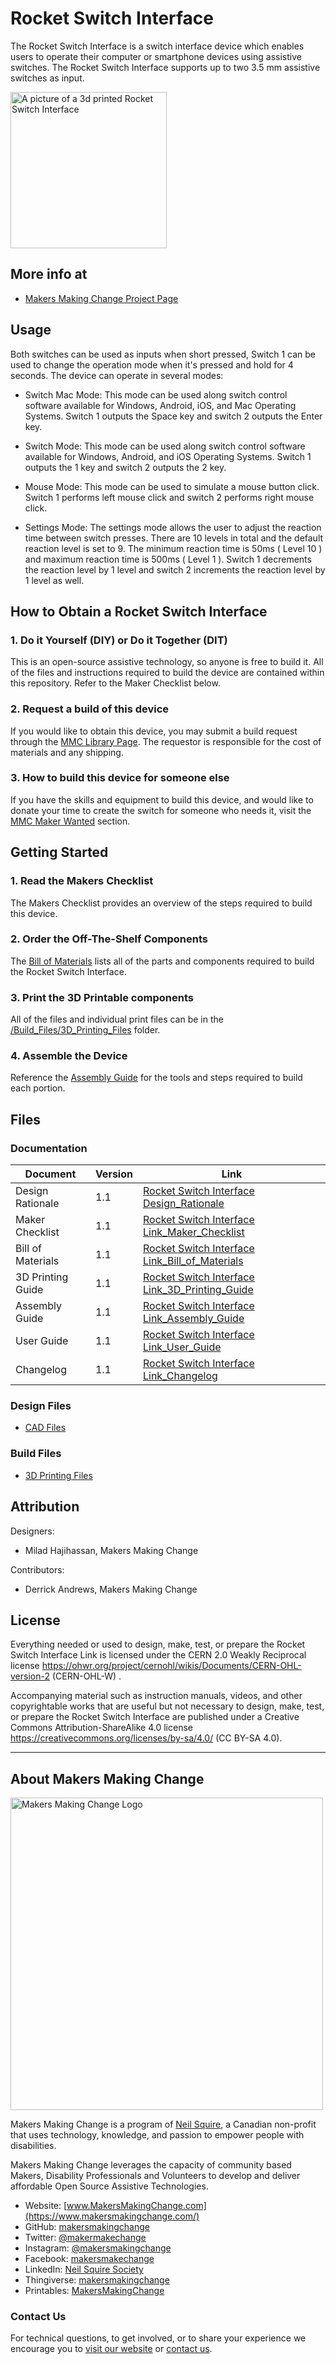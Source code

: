 # Rocket Switch Interface
The Rocket Switch Interface is a switch interface device which enables users to operate their computer or smartphone devices using assistive switches. The Rocket Switch Interface supports up to two 3.5 mm assistive switches as input.

<img src="Photos/Rocket-Switch-Interface-Assembled.png" height="250" alt="A picture of a 3d printed Rocket Switch Interface">

## More info at
- [Makers Making Change Project Page](https://makersmakingchange.com/project/rocket-switch-interface/)

## Usage
Both switches can be used as inputs when short pressed, Switch 1 can be used to change the operation mode when it's pressed and hold for 4 seconds. The device can operate in several modes:

 - Switch Mac Mode: This mode can be used along switch control software available for Windows, Android, iOS, and Mac Operating Systems. Switch 1 outputs the Space key and switch 2 outputs the Enter key.

 - Switch Mode: This mode can be used along switch control software available for Windows, Android, and iOS Operating Systems. Switch 1 outputs the 1 key and switch 2 outputs the 2 key.

 - Mouse Mode: This mode can be used to simulate a mouse button click. Switch 1 performs left mouse click and switch 2 performs right mouse click.

 - Settings Mode: The settings mode allows the user to adjust the reaction time between switch presses. There are 10 levels in total and the default reaction level is set to 9. The minimum reaction time is 50ms ( Level 10 ) and maximum reaction time is 500ms ( Level 1 ). Switch 1 decrements the reaction level by 1 level and switch 2 increments the reaction level by 1 level as well.

## How to Obtain a Rocket Switch Interface

### 1. Do it Yourself (DIY) or Do it Together (DIT)

This is an open-source assistive technology, so anyone is free to build it. All of the files and instructions required to build the device are contained within this repository. Refer to the Maker Checklist below.

### 2. Request a build of this device

If you would like to obtain this device, you may submit a build request through the [MMC Library Page](https://makersmakingchange.com/project/rocket-switch-interface/). The requestor is responsible for the cost of materials and any shipping.

### 3. How to build this device for someone else

If you have the skills and equipment to build this device, and would like to donate your time to create the switch for someone who needs it, visit the [MMC Maker Wanted](https://makersmakingchange.com/maker-wanted/) section.


## Getting Started

### 1. Read the Makers Checklist

The Makers Checklist provides an overview of the steps required to build this device.

### 2. Order the Off-The-Shelf Components

The [Bill of Materials](/Documentation/Rocket_Switch_Interface_BOM.xlsx) lists all of the parts and components required to build the Rocket Switch Interface.


### 3. Print the 3D Printable components

All of the files and individual print files can be in the [/Build_Files/3D_Printing_Files](/Build_Files/3D_Printing/) folder.

### 4. Assemble the Device

Reference the [Assembly Guide](/Documentation/Rocket_Switch_Interface_Assembly_Guide.pdf) for the tools and steps required to build each portion.

## Files
### Documentation
| Document             | Version | Link |
|----------------------|---------|------|
| Design Rationale     | 1.1     | [Rocket Switch Interface Design_Rationale](/Documentation/Rocket_Switch_Interface_Design_Rationale.pdf)     |
| Maker Checklist      | 1.1     | [Rocket Switch Interface Link_Maker_Checklist](/Documentation/Rocket_Switch_Interface_Maker_Checklist.pdf)     |
| Bill of Materials    | 1.1     | [Rocket Switch Interface Link_Bill_of_Materials](/Documentation/Rocket_Switch_Interface_BOM.xlsx)     |
| 3D Printing Guide    | 1.1     | [Rocket Switch Interface Link_3D_Printing_Guide](/Documentation/Rocket_Switch_Interface_3D_Printing_Guide.pdf)     |
| Assembly Guide       | 1.1     | [Rocket Switch Interface Link_Assembly_Guide](/Documentation/Rocket_Switch_Interface_Assembly_Guide.pdf)     |
| User Guide           | 1.1     | [Rocket Switch Interface Link_User_Guide](/Documentation/Rocket_Switch_Interface_User_Guide.pdf)    |
| Changelog            | 1.1     | [Rocket Switch Interface Link_Changelog](/Documentation/Rocket_Switch_Interface_Changelog.pdf)     |

### Design Files
 - [CAD Files](/Design_Files)

### Build Files
 - [3D Printing Files](/Build_Files/3D_Printing_Files)

## Attribution
Designers:
 - Milad Hajihassan, Makers Making Change

Contributors:
 - Derrick Andrews, Makers Making Change

## License
Everything needed or used to design, make, test, or prepare the Rocket Switch Interface Link is licensed under the CERN 2.0 Weakly Reciprocal license <https://ohwr.org/project/cernohl/wikis/Documents/CERN-OHL-version-2> (CERN-OHL-W) . 

Accompanying material such as instruction manuals, videos, and other copyrightable works that are useful but not necessary to design, make, test, or prepare the Rocket Switch Interface are published under a Creative Commons Attribution-ShareAlike 4.0 license https://creativecommons.org/licenses/by-sa/4.0/ (CC BY-SA 4.0).



----

<!-- ABOUT MMC START -->
## About Makers Making Change
[<img src="https://raw.githubusercontent.com/makersmakingchange/makersmakingchange/main/img/mmc_logo.svg" width="500" alt="Makers Making Change Logo">](https://www.makersmakingchange.com/)

Makers Making Change is a program of [Neil Squire](https://www.neilsquire.ca/), a Canadian non-profit that uses technology, knowledge, and passion to empower people with disabilities.

Makers Making Change leverages the capacity of community based Makers, Disability Professionals and Volunteers to develop and deliver affordable Open Source Assistive Technologies.

 - Website: [www.MakersMakingChange.com](https://www.makersmakingchange.com/)
 - GitHub: [makersmakingchange](https://github.com/makersmakingchange)
 - Twitter: [@makermakechange](https://twitter.com/makermakechange)
 - Instagram: [@makersmakingchange](https://www.instagram.com/makersmakingchange)
 - Facebook: [makersmakechange](https://www.facebook.com/makersmakechange)
 - LinkedIn: [Neil Squire Society](https://www.linkedin.com/company/neil-squire-society/)
 - Thingiverse: [makersmakingchange](https://www.thingiverse.com/makersmakingchange/about)
 - Printables: [MakersMakingChange](https://www.printables.com/@MakersMakingChange)

### Contact Us
For technical questions, to get involved, or to share your experience we encourage you to [visit our website](https://www.makersmakingchange.com/) or [contact us](https://www.makersmakingchange.com/s/contact).
<!-- ABOUT MMC END -->

